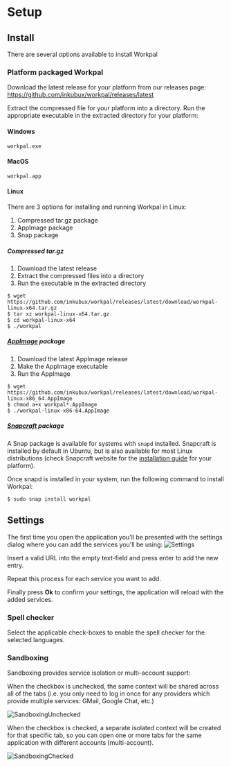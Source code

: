 # Setup

## Install

There are several options available to install Workpal

### Platform packaged Workpal

Download the latest release for your platform from our releases page:
https://github.com/inkubux/workpal/releases/latest

Extract the compressed file for your platform into a directory.
Run the appropriate executable in the extracted directory for your platform:

#### Windows

`workpal.exe`

#### MacOS

`workpal.app`

#### Linux

There are 3 options for installing and running Workpal in Linux:

1. Compressed tar.gz package
2. AppImage package
3. Snap package

##### Compressed tar.gz

1. Download the latest release
2. Extract the compressed files into a directory
3. Run the executable in the extracted directory

```
$ wget https://github.com/inkubux/workpal/releases/latest/download/workpal-linux-x64.tar.gz
$ tar xz workpal-linux-x64.tar.gz
$ cd workpal-linux-x64
$ ./workpal
```

##### [AppImage](https://appimage.org/) package

1. Download the latest AppImage release
2. Make the AppImage executable
3. Run the AppImage

```
$ wget https://github.com/inkubux/workpal/releases/latest/download/workpal-linux-x86_64.AppImage
$ chmod a+x workpal*.AppImage
$ ./workpal-linux-x86-64.AppImage
```

##### [Snapcraft](https://snapcraft.io/workpal) package

A Snap package is available for systems with `snapd` installed.
Snapcraft is installed by default in Ubuntu, but is also available for most Linux distributions
(check Snapcraft website for the [installation guide](https://snapcraft.io/docs/installing-snapd) for your platform).

Once snapd is installed in your system, run the following command to install Workpal:

```
$ sudo snap install workpal
```

## Settings

The first time you open the application you'll be presented with the settings dialog
where you can add the services you'll be using:
![Settings](screenshots/settings-empty.png)

Insert a valid URL into the empty text-field and press enter to add the new entry.

Repeat this process for each service you want to add.

Finally press **Ok** to confirm your settings, the application will reload with the added services.

### Spell checker

Select the applicable check-boxes to enable the spell checker for the selected languages.

### Sandboxing

Sandboxing provides service isolation or multi-account support:

When the checkbox is unchecked, the same context will be shared across all of the tabs (i.e. you only need to log in once for any providers which provide multiple services: GMail, Google Chat, etc.)

![SandboxingUnchecked](screenshots/workpal-sandbox-unchecked.png)

When the checkbox is checked, a separate isolated context will be created for that specific tab, so you can open one or more tabs for the same application with different accounts (multi-account).

![SandboxingChecked](screenshots/workpal-sandbox-checked.png)
